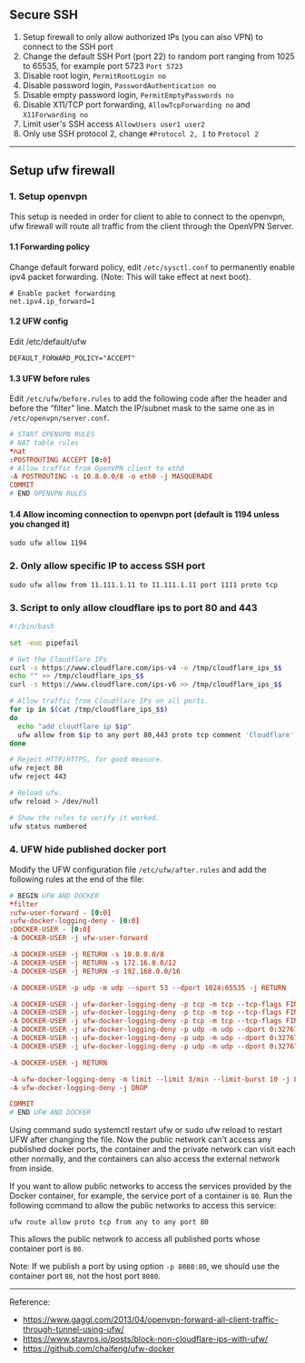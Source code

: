 ## Secure SSH

1. Setup firewall to only allow authorized IPs (you can also VPN) to connect to the SSH port
2. Change the default SSH Port (port 22) to random port ranging from 1025 to 65535, for example port 5723 `Port 5723`
3. Disable root login, `PermitRootLogin no`
4. Disable password login, `PasswordAuthentication no`
5. Disable empty password login, `PermitEmptyPasswords no`
6. Disable X11/TCP port forwarding, `AllowTcpForwarding no` and `X11Forwarding no`
7. Limit user's SSH access `AllowUsers user1 user2`
8. Only use SSH protocol 2, change `#Protocol 2, 1` to `Protocol 2`

---

## Setup ufw firewall

### 1. Setup openvpn

This setup is needed in order for client to able to connect to the openvpn, ufw firewall will route all traffic from the client through the OpenVPN Server.

#### 1.1 Forwarding policy

Change default forward policy, edit `/etc/sysctl.conf` to permanently enable ipv4 packet forwarding. (Note: This will take effect at next boot).

```
# Enable packet forwarding
net.ipv4.ip_forward=1
```

#### 1.2 UFW config

Edit /etc/default/ufw

`DEFAULT_FORWARD_POLICY="ACCEPT"`

#### 1.3 UFW before rules

Edit `/etc/ufw/before.rules` to add the following code after the header and before the “filter” line. Match the IP/subnet mask to the same one as in `/etc/openvpn/server.conf`.

```conf
# START OPENVPN RULES
# NAT table rules
*nat
:POSTROUTING ACCEPT [0:0]
# Allow traffic from OpenVPN client to eth0
-A POSTROUTING -s 10.8.0.0/8 -o eth0 -j MASQUERADE
COMMIT
# END OPENVPN RULES
```

#### 1.4 Allow incoming connection to openvpn port (default is 1194 unless you changed it)

`sudo ufw allow 1194`

### 2. Only allow specific IP to access SSH port

`sudo ufw allow from 11.111.1.11 to 11.111.1.11 port 1111 proto tcp`

### 3. Script to only allow cloudflare ips to port 80 and 443

```bash
#!/bin/bash

set -euo pipefail

# Get the Cloudflare IPs
curl -s https://www.cloudflare.com/ips-v4 -o /tmp/cloudflare_ips_$$
echo "" >> /tmp/cloudflare_ips_$$
curl -s https://www.cloudflare.com/ips-v6 >> /tmp/cloudflare_ips_$$

# Allow traffic from Cloudflare IPs on all ports.
for ip in $(cat /tmp/cloudflare_ips_$$)
do
  echo "add cloudflare ip $ip"
  ufw allow from $ip to any port 80,443 proto tcp comment 'Cloudflare'
done

# Reject HTTP/HTTPS, for good measure.
ufw reject 80
ufw reject 443

# Reload ufw.
ufw reload > /dev/null

# Show the rules to verify it worked.
ufw status numbered
```

### 4. UFW hide published docker port

Modify the UFW configuration file `/etc/ufw/after.rules` and add the following rules at the end of the file:

```conf
# BEGIN UFW AND DOCKER
*filter
:ufw-user-forward - [0:0]
:ufw-docker-logging-deny - [0:0]
:DOCKER-USER - [0:0]
-A DOCKER-USER -j ufw-user-forward

-A DOCKER-USER -j RETURN -s 10.0.0.0/8
-A DOCKER-USER -j RETURN -s 172.16.0.0/12
-A DOCKER-USER -j RETURN -s 192.168.0.0/16

-A DOCKER-USER -p udp -m udp --sport 53 --dport 1024:65535 -j RETURN

-A DOCKER-USER -j ufw-docker-logging-deny -p tcp -m tcp --tcp-flags FIN,SYN,RST,ACK SYN -d 192.168.0.0/16
-A DOCKER-USER -j ufw-docker-logging-deny -p tcp -m tcp --tcp-flags FIN,SYN,RST,ACK SYN -d 10.0.0.0/8
-A DOCKER-USER -j ufw-docker-logging-deny -p tcp -m tcp --tcp-flags FIN,SYN,RST,ACK SYN -d 172.16.0.0/12
-A DOCKER-USER -j ufw-docker-logging-deny -p udp -m udp --dport 0:32767 -d 192.168.0.0/16
-A DOCKER-USER -j ufw-docker-logging-deny -p udp -m udp --dport 0:32767 -d 10.0.0.0/8
-A DOCKER-USER -j ufw-docker-logging-deny -p udp -m udp --dport 0:32767 -d 172.16.0.0/12

-A DOCKER-USER -j RETURN

-A ufw-docker-logging-deny -m limit --limit 3/min --limit-burst 10 -j LOG --log-prefix "[UFW DOCKER BLOCK] "
-A ufw-docker-logging-deny -j DROP

COMMIT
# END UFW AND DOCKER
```

Using command sudo systemctl restart ufw or sudo ufw reload to restart UFW after changing the file. Now the public network can't access any published docker ports, the container and the private network can visit each other normally, and the containers can also access the external network from inside.

If you want to allow public networks to access the services provided by the Docker container, for example, the service port of a container is `80`. Run the following command to allow the public networks to access this service:

`ufw route allow proto tcp from any to any port 80`

This allows the public network to access all published ports whose container port is `80`.

Note: If we publish a port by using option `-p 8080:80`, we should use the container port `80`, not the host port `8080`.

---

Reference:

- https://www.gaggl.com/2013/04/openvpn-forward-all-client-traffic-through-tunnel-using-ufw/
- https://www.stavros.io/posts/block-non-cloudflare-ips-with-ufw/
- https://github.com/chaifeng/ufw-docker
